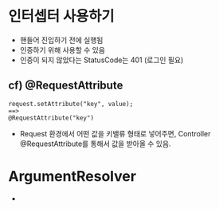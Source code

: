 # 인터셉터 사용하기
- 핸들어 진입하기 전에 실행됨
- 인증하기 위해 사용할 수 있음
- 인증이 되지 않았다는 StatusCode는 401 (로그인 필요)

## cf) @RequestAttribute
```
request.setAttribute("key", value);
==> 
@RequestAttribute("key")
```
- Request 환경에서 어떤 값을 키밸류 형태로 넣어주면, Controller @RequestAttribute를 통해서 값을 받아올 수 있음.

# ArgumentResolver
- 